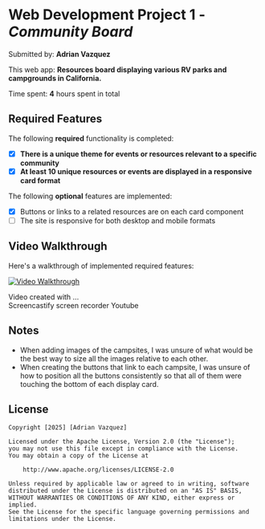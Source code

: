 # Web Development Project 1 - *Community Board*

Submitted by: **Adrian Vazquez**

This web app: **Resources board displaying various RV parks and campgrounds in California.**

Time spent: **4** hours spent in total

## Required Features

The following **required** functionality is completed:

- [X] **There is a unique theme for events or resources relevant to a specific community**
- [X] **At least 10 unique resources or events are displayed in a responsive card format**

The following **optional** features are implemented:

- [X] Buttons or links to a related resources are on each card component
- [ ] The site is responsive for both desktop and mobile formats

## Video Walkthrough

Here's a walkthrough of implemented required features:

[![Video Walkthrough](https://img.youtube.com/vi/qkjrC-5fuqk/0.jpg)](https://www.youtube.com/watch?v=qkjrC-5fuqk)


<!-- Replace this with whatever GIF tool you used! -->
Video created with ...  
Screencastify screen recorder
Youtube

## Notes

- When adding images of the campsites, I was unsure of what would be the best way to size all the images relative to each other.
- When creating the buttons that link to each campsite, I was unsure of how to position all the buttons consistently so that all of them were touching the bottom of each display card.

## License

    Copyright [2025] [Adrian Vazquez]

    Licensed under the Apache License, Version 2.0 (the "License");
    you may not use this file except in compliance with the License.
    You may obtain a copy of the License at

        http://www.apache.org/licenses/LICENSE-2.0

    Unless required by applicable law or agreed to in writing, software
    distributed under the License is distributed on an "AS IS" BASIS,
    WITHOUT WARRANTIES OR CONDITIONS OF ANY KIND, either express or implied.
    See the License for the specific language governing permissions and
    limitations under the License.

